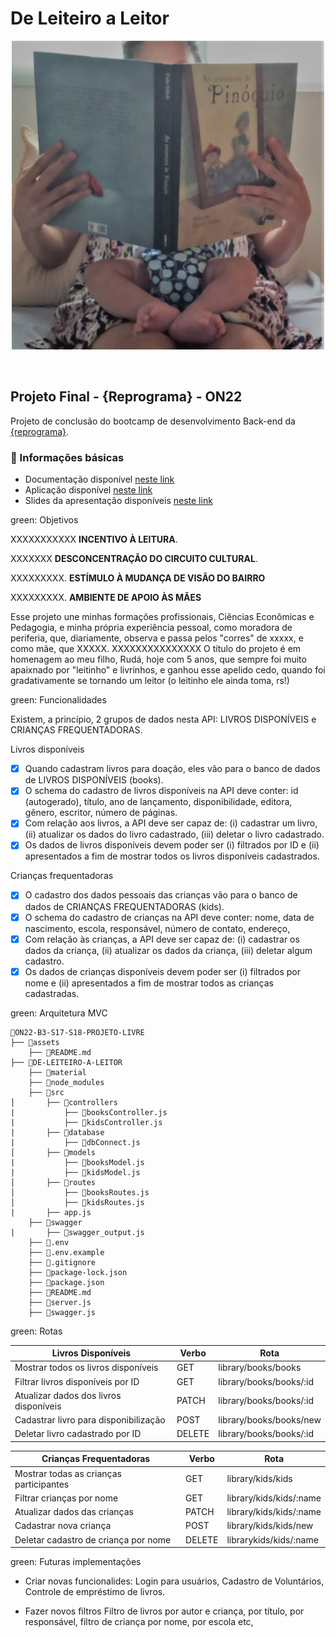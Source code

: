 # De Leiteiro a Leitor

<p align="center">
<img src="/de-leiteiro-a-leitor/material/deleiteiroaleitor.jpg" alt="logo do projeto De Leiteiro a Leitor" width="500">
</p> <p align="center"> </p>
</h1></br>

## Projeto Final - {Reprograma} - ON22

Projeto de conclusão do bootcamp de desenvolvimento Back-end da [{reprograma}](https://reprograma.com.br/).

<p>

### :green_book: Informações básicas

- Documentação disponível [neste link](https://de-leiteiro-a-leitor.onrender.com/minha-rota-de-documentacao/#/)
- Aplicação disponível [neste link](https://de-leiteiro-a-leitor.onrender.com/)
- Slides da apresentação disponíveis [neste link](XXXXXXXXX)

green: Objetivos

XXXXXXXXXXX **INCENTIVO À LEITURA**.

XXXXXXX **DESCONCENTRAÇÃO DO CIRCUITO CULTURAL**.

XXXXXXXXX. **ESTÍMULO À MUDANÇA DE VISÃO DO BAIRRO**

XXXXXXXXX. **AMBIENTE DE APOIO ÀS MÃES**

Esse projeto une minhas formações profissionais, Ciências Econômicas e Pedagogia, e minha própria experiência pessoal, como moradora de periferia, que, diariamente, observa e passa pelos "corres" de xxxxx, e como mãe, que XXXXX. XXXXXXXXXXXXXXX
O título do projeto é em homenagem ao meu filho, Rudá, hoje com 5 anos, que sempre foi muito apaixnado por "leitinho" e livrinhos, e ganhou esse apelido cedo, quando foi gradativamente se tornando um leitor (o leitinho ele ainda toma, rs!)

green: Funcionalidades

Existem, a princípio, 2 grupos de dados nesta API: LIVROS DISPONÍVEIS e CRIANÇAS FREQUENTADORAS.

Livros disponíveis
- [x] Quando cadastram livros para doação, eles vão para o banco de dados de LIVROS DISPONÍVEIS (books).
- [x] O schema do cadastro de livros disponíveis na API deve conter: id (autogerado), título, ano de lançamento, disponibilidade, editora, gênero, escritor, número de páginas. 
- [x] Com relação aos livros, a API deve ser capaz de: (i) cadastrar um livro, (ii) atualizar os dados do livro cadastrado, (iii) deletar o livro cadastrado.
- [x] Os dados de livros disponíveis devem poder ser (i) filtrados por ID e (ii) apresentados a fim de mostrar todos os livros disponíveis cadastrados.

Crianças frequentadoras
- [x] O cadastro dos dados pessoais das crianças vão para o banco de dados de CRIANÇAS FREQUENTADORAS (kids).
- [x] O schema do cadastro de crianças na API deve conter: nome, data de nascimento, escola, responsável, número de contato, endereço,
- [x] Com relação às crianças, a API deve ser capaz de: (i) cadastrar os dados da criança, (ii) atualizar os dados da criança, (iii) deletar algum cadastro.
- [x] Os dados de crianças disponíveis devem poder ser (i) filtrados por nome e (ii) apresentados a fim de mostrar todos as crianças cadastradas.

> 
green: Arquitetura MVC


```
📁ON22-B3-S17-S18-PROJETO-LIVRE
├── 📁assets
    ├── 📄README.md    
├── 📁DE-LEITEIRO-A-LEITOR
    ├── 📁material
    ├── 📁node_modules 
    ├── 📁src
│       ├── 📁controllers
|           ├── 📄booksController.js
|           ├── 📄kidsController.js
|       ├── 📁database
|           ├── 📄dbConnect.js
│       ├── 📁models
|           ├── 📄booksModel.js
|           ├── 📄kidsModel.js
│       ├── 📁routes
│           ├── 📄booksRoutes.js
│           ├── 📄kidsRoutes.js
|       ├── app.js
    ├── 📁swagger
|       ├── 📄swagger_output.js
    ├── 📄.env
    ├── 📄.env.example 
    ├── 📄.gitignore
    ├── 📄package-lock.json
    ├── 📄package.json
    ├── 📄README.md
    ├── 📄server.js
    ├── 📄swagger.js
```

green: Rotas

                                             
| Livros Disponíveis                              | Verbo  |  Rota                    |
|-------------------------------------------------|--------|------------------------- |
| Mostrar todos os livros disponíveis             | GET    | library/books/books      |
| Filtrar livros disponíveis por ID               | GET    | library/books/books/:id  |
| Atualizar dados dos livros disponíveis          | PATCH  | library/books/books/:id  |
| Cadastrar livro para disponibilização           | POST   | library/books/books/new  |
| Deletar livro cadastrado por ID                 | DELETE | library/books/books/:id  |

| Crianças Frequentadoras                         | Verbo  | Rota                     |
|--------------------------------------|--------  |-----------------------------------|
| Mostrar todas as crianças participantes         | GET    | library/kids/kids        |
| Filtrar crianças por nome                       | GET    | library/kids/kids/:name  |
| Atualizar dados das crianças                    | PATCH  | library/kids/kids/:name  |
| Cadastrar nova criança                          | POST   | library/kids/kids/new    |
| Deletar cadastro de criança por nome            | DELETE | librarykids/kids/:name   |

green: Futuras implementações

- Criar novas funcionalides:
Login para usuários, Cadastro de Voluntários, Controle de empréstimo de livros.

- Fazer novos filtros
Filtro de livros por autor e criança, por título, por responsável, filtro de criança por nome, por escola etc, 


#